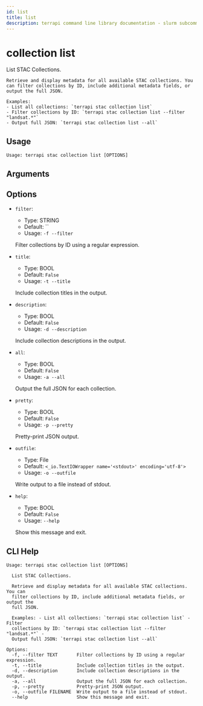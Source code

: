 ```yaml
---
id: list
title: list
description: terrapi command line library documentation - slurm subcommand
---
```


# collection list

List STAC Collections.

    Retrieve and display metadata for all available STAC collections. You can filter collections by ID, include additional metadata fields, or output the full JSON.

    Examples:
    - List all collections: `terrapi stac collection list`
    - Filter collections by ID: `terrapi stac collection list --filter "landsat.*"`
    - Output full JSON: `terrapi stac collection list --all`
    

## Usage

```
Usage: terrapi stac collection list [OPTIONS]
```

## Arguments


## Options

* `filter`:
    * Type: STRING
    * Default: ``
    * Usage: `-f
--filter`

    Filter collections by ID using a regular expression.



* `title`:
    * Type: BOOL
    * Default: `False`
    * Usage: `-t
--title`

    Include collection titles in the output.



* `description`:
    * Type: BOOL
    * Default: `False`
    * Usage: `-d
--description`

    Include collection descriptions in the output.



* `all`:
    * Type: BOOL
    * Default: `False`
    * Usage: `-a
--all`

    Output the full JSON for each collection.



* `pretty`:
    * Type: BOOL
    * Default: `False`
    * Usage: `-p
--pretty`

    Pretty-print JSON output.



* `outfile`:
    * Type: File
    * Default: `<_io.TextIOWrapper name='<stdout>' encoding='utf-8'>`
    * Usage: `-o
--outfile`

    Write output to a file instead of stdout.



* `help`:
    * Type: BOOL
    * Default: `False`
    * Usage: `--help`

    Show this message and exit.



## CLI Help

```
Usage: terrapi stac collection list [OPTIONS]

  List STAC Collections.

  Retrieve and display metadata for all available STAC collections. You can
  filter collections by ID, include additional metadata fields, or output the
  full JSON.

  Examples: - List all collections: `terrapi stac collection list` - Filter
  collections by ID: `terrapi stac collection list --filter "landsat.*"` -
  Output full JSON: `terrapi stac collection list --all`

Options:
  -f, --filter TEXT       Filter collections by ID using a regular expression.
  -t, --title             Include collection titles in the output.
  -d, --description       Include collection descriptions in the output.
  -a, --all               Output the full JSON for each collection.
  -p, --pretty            Pretty-print JSON output.
  -o, --outfile FILENAME  Write output to a file instead of stdout.
  --help                  Show this message and exit.
```

